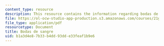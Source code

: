 ```yaml
---
content_type: resource
description: This resource contains the information regarding bodas de sangre.
file: https://ol-ocw-studio-app-production.s3.amazonaws.com/courses/21g-716-introduction-to-contemporary-hispanic-literature-spring-2005/b1a3d4e87b33b4dd93dde33feaf1b9e6_MIT21G_716S05_gar_lor_ques.pdf
file_type: application/pdf
resourcetype: Document
title: Bodas de sangre
uid: b1a3d4e8-7b33-b4dd-93dd-e33feaf1b9e6
---
```

